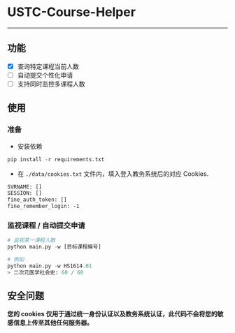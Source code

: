 # USTC-Course-Helper
---
## 功能
- [x] 查询特定课程当前人数
- [ ] 自动提交个性化申请
- [ ] 支持同时监控多课程人数

## 使用
### 准备
* 安装依赖
```python
pip install -r requirements.txt
```
* 在 `./data/cookies.txt` 文件内，填入登入教务系统后的对应 Cookies.
```txt
SVRNAME: []
SESSION: []
fine_auth_token: []
fine_remember_login: -1
```
### 监视课程 / 自动提交申请
```py
# 监视某一课程人数
python main.py -w [目标课程编号]

# 例如
python main.py -w HS1614.01
> 二次元医学社会史: 60 / 60
```

## 安全问题
**您的 cookies 仅用于通过统一身份认证以及教务系统认证，此代码不会将您的敏感信息上传至其他任何服务器。**